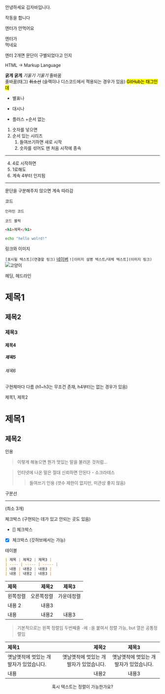 안녕하세요 김자바입니다.

<p>작동을 합니다</p>

엔터가
안먹어요

엔터가  
먹네요

엔터 2개면 문단이 구별되었다고 인지

HTML -> Markup Language

**굵게** **굵게**
_기울기_ _기울기_
줄바꿈<br>
줄바꿈(태그)
~~취소선~~
(슬랙이나 디스코드에서 젹용되는 경우가 있음)
<mark>GitHub는 태그인데</mark>

- 별표나

* 대시나

- 플러스 +순서 없는

1. 숫자를 넣으면
2. 순서 있는 시리즈
   1. 들여쓰기하면 새로 시작
   2. 숫자를 섞어도 맨 처음 시작에 종속

---

4. 4로 시작하면
1. 1로해도
1. 계속 4부터 인지됨

---

문단을 구분해주지 않으면 계속 따라감

코드

`인라인 코드`

```
코드 블럭
```

```html
<h1>제목</h1>
```

```bash
echo "hello wolrd!"
```

링크와 이미지

`[표시될 텍스트](연결할 링크)`
[네이버](https://www.naver.com)
`![이미지 설명 텍스트/대체 텍스트](이미지 링크)`
![고양이](https://cdn.pixabay.com/photo/2019/02/07/10/05/white-lion-3980831_640.jpg)

헤딩, 헤드라인

# 제목1

## 제목2

### 제목3

#### 제목4

##### 제목5

###### 제목6

구현체마다 다름 (h1~h3는 무조건 존재, h4부터는 없는 경우가 있음)

제목1, 제목2

# 제목1

## 제목2

인용

> 이렇게 해놓으면 뭔가 멋있는 말을 불러온 것처럼...

> 인터넷에 나온 말은 절대 신뢰하면 안된다 - 소크라테스
>
> > 들여쓰기 인용 (갯수 제한이 없지만, 미관상 좋지 않음)

구분선

---

(최소 3개)

체크박스 (구현되는 데가 있고 안되는 곳도 있음)

- [] 체크박스
- [x] 체크박스
      (깃허브에서는 가능)

테이블

```markdown
| 제목 | 제목2 | 제목3 |
| ---- | ----- | ----- |
| 내용 | 내용2 | 내용3 |
| 내용 | 내용2 | 내용3 |
```

| 제목     |      제목2 |   제목3    |
| :------- | ---------: | :--------: |
| 왼쪽정렬 | 오른쪽정렬 | 가운데정렬 |
| 내용 2   |      내용3 |
| 내용     |      내용2 |   내용3    |

> 기본적으로는 왼쪽 정렬임
> 두번째줄 `-`에 `:`을 붙여서 정렬 가능, but 열은 공통정렬임

| 제목1                                  |                                  제목2 |                 제목3                  |
| :------------------------------------- | -------------------------------------: | :------------------------------------: |
| 옛날옛적에 멋있는 개발자가 있었습니다. | 옛날옛적에 멋있는 개발자가 있었습니다. | 옛날옛적에 멋있는 개발자가 있었습니다. |
| 내용                                   |                                  내용2 |                 내용3                  |

<center>
혹시 텍스트는 정렬이 가능한가요?
</center>
